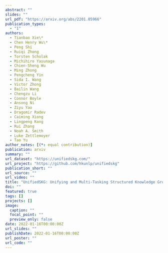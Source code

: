 ```yaml
---
abstract: ""
slides: ""
url_pdf: "https://arxiv.org/abs/2201.05966"
publication_types:
  - "1"
authors:
  - Tianbao Xie\*
  - Chen Henry Wu\*
  - Peng Shi
  - Ruiqi Zhong
  - Torsten Scholak
  - Michihiro Yasunaga
  - Chien-Sheng Wu
  - Ming Zhong
  - Pengcheng Yin
  - Sida I. Wang
  - Victor Zhong
  - Bailin Wang
  - Chengzu Li
  - Connor Boyle
  - Ansong Ni
  - Ziyu Yao
  - Dragomir Radev
  - Caiming Xiong
  - Lingpeng Kong
  - Rui Zhang
  - Noah A. Smith
  - Luke Zettlemoyer
  - Tao Yu
author_notes: [(*: equal contribution)]
publication: arxiv
summary: ""
url_dataset: "https://unifiedskg.com/"
url_project: "https://github.com/hkunlp/unifiedskg"
publication_short: ""
url_source: ""
url_video: ""
title: "UnifiedSKG: Unifying and Multi-Tasking Structured Knowledge Grounding with Text-to-Text Language Models"
doi: ""
featured: true
tags: []
projects: []
image:
  caption: ""
  focal_point: ""
  preview_only: false
date: 2022-01-16T00:00:00Z
url_slides: ""
publishDate: 2022-01-16T00:00:00Z
url_poster: ""
url_code: ""
---
```

